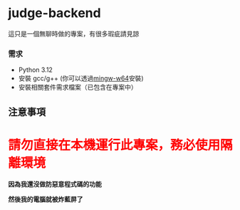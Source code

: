 # judge-backend

這只是一個無聊時做的專案，有很多瑕疵請見諒

### 需求
- Python 3.12
- 安裝 gcc/g++ (你可以透過[mingw-w64](https://www.mingw-w64.org/downloads/)安裝)
- 安裝相關套件需求檔案（已包含在專案中）

## 注意事項
# **<span style="color:red">請勿直接在本機運行此專案，務必使用隔離環境</span>**



 **因為我還沒做防惡意程式碼的功能**

 **然後我的電腦就被炸藍屏了**
